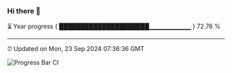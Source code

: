 ### Hi there 👋

⏳ Year progress { █████████████████████▁▁▁▁▁▁▁▁▁ } 72.76 %

---

⏰ Updated on Mon, 23 Sep 2024 07:36:36 GMT

![Progress Bar CI](https://github.com/IshwaranRudhara/GIT-ACTION/workflows/Progress%20Bar%20CI/badge.svg)
